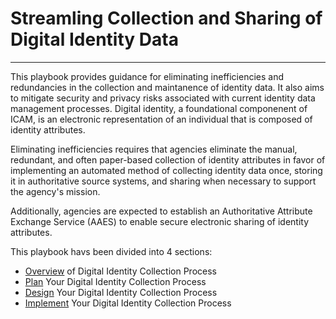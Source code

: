 # Streamling Collection and Sharing of Digital Identity Data
----------------------------------------------------------------

This playbook provides guidance for eliminating inefficiencies and redundancies in the collection and maintanence of identity data. It also aims to mitigate security and privacy risks associated with current identity data management processes. Digital identity, a foundational componenent of ICAM, is an electronic representation of an individual that is composed of identity attributes.

Eliminating inefficiencies requires that agencies eliminate the manual, redundant, and often paper-based collection of identity attributes in favor of implementing an automated method of collecting identity data once, storing it in authoritative source systems, and sharing when necessary to support the agency's mission. 

Additionally, agencies are expected to establish an Authoritative Attribute Exchange Service (AAES) to enable secure electronic sharing of identity attributes.

This playbook havs been divided into 4 sections:

* [Overview](../identity-playbook/overview/index/) of Digital Identity Collection Process
* [Plan](../identity-playbook/plan/) Your Digital Identity Collection Process
* [Design](../identity-playbook/design/) Your Digital Identity Collection Process
* [Implement](../identity-playbook/implement/index/) Your Digital Identity Collection Process



